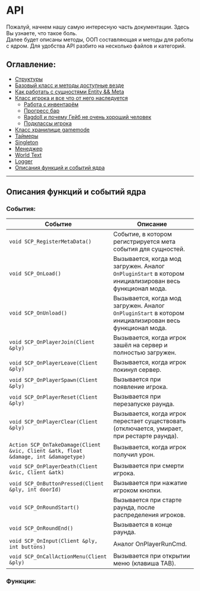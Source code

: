 # API

Пожалуй, начнем нашу самую интересную часть документации. Здесь Вы узнаете, что такое боль.  
Далее будет описаны методы, ООП составляющая и методы для работы с ядром. Для удобства API разбито на несколько файлов и категорий.

## Оглавление:  
- [Структуры]()  
- [Базовый класс и методы доступные везде]()  
- [Как работать с сущностями Entity && Meta](https://github.com/GeTtOo/SCP-Breach-CSGO/blob/main/docs/API/%5BRU%5D%20Entity.md)  
- [Класс игрока и все что от него наследуется]()  
  - [Работа с инвентарём]()  
  - [Прогресс бар]()  
  - [Ragdoll и почему Гейб не очень хороший человек]()  
  - [Подклассы игрока]()  
- [Класс хранилище gamemode]()  
- [Таймеры]()  
- [Singleton]()  
- [Менеджер]()  
- [World Text]()  
- [Logger]()  
- [Описания функций и событий ядра]()  

------------------

## Описания функций и событий ядра  

### События:  
| Событие       | Описание |
| ------------- | ---------|
| `void SCP_RegisterMetaData()` | Событие, в котором регистрируется мета события для сущностей.  |
| `void SCP_OnLoad()` | Вызывается, когда мод загружен. Аналог `OnPluginStart` в котором инициализирован весь функционал мода.  |
| `void SCP_OnUnload()` | Вызывается, когда мод загружен. Аналог `OnPluginStart` в котором инициализирован весь функционал мода.  |
| `void SCP_OnPlayerJoin(Client &ply)` | Вызывается, когда игрок зашёл на сервер и полностью загружен.  |
| `void SCP_OnPlayerLeave(Client &ply)` | Вызывается, когда игрок покинул сервер.  |
| `void SCP_OnPlayerSpawn(Client &ply)` | Вызывается при появление игрока.  |
| `void SCP_OnPlayerReset(Client &ply)` | Вызывается при перезапуске раунда.  |
| `void SCP_OnPlayerClear(Client &ply)` | Вызывается, когда игрок перестает существовать (отключается, умирает, при рестарте раунда).  |
| `Action SCP_OnTakeDamage(Client &vic, Client &atk, float &damage, int &damagetype)` | Вызывается, когда игрок получил урон.  |
| `void SCP_OnPlayerDeath(Client &vic, Client &atk)` | Вызывается при смерти игрока.  |
| `void SCP_OnButtonPressed(Client &ply, int doorId)` | Вызывается при нажатие игроком кнопки.  |
| `void SCP_OnRoundStart()` | Вызывается при старте раунда, после распределения игроков.  |
| `void SCP_OnRoundEnd()` | Вызывается в конце раунда.  |
| `void SCP_OnInput(Client &ply, int buttons)` | Аналог OnPlayerRunCmd.  |
| `void SCP_OnCallActionMenu(Client &ply)` | Вызывается при открытии меню (клавиша TAB).  |

### Функции:  
